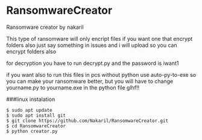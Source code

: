 # RansomwareCreator


Ransomware creator by nakaril

This type of ransomware will only encript files if you want one that encrypt folders also just say something in issues and i will upload so you can encrypt folders also

for decryption you have to run decrypt.py and the password is iwant1

if you want also to run this files in pcs without python use auto-py-to-exe so you can make your ransomware better, but you will have to change yourname.py to yourname.exe in the python file
glhf!!

###linux instalation <br>
```
$ sudo apt update
$ sudo apt install git
$ git clone https://github.com/Nakaril/RansomwareCreator.git
$ cd RansomwareCreator
$ python creator.py
```
